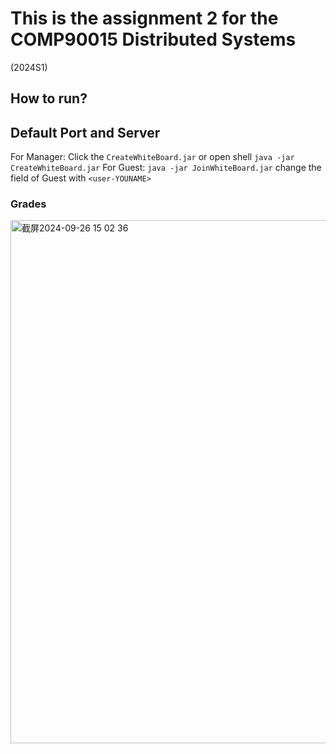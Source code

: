 # This is the assignment 2 for the COMP90015 Distributed Systems
(2024S1)
## How to run?

## Default Port and Server
For Manager: Click the `CreateWhiteBoard.jar` or open shell `java -jar CreateWhiteBoard.jar`
For Guest: `java -jar JoinWhiteBoard.jar` change the field of Guest with `<user-YOUNAME>`

### Grades
<img width="837" alt="截屏2024-09-26 15 02 36" src="https://github.com/user-attachments/assets/2eb05318-664e-419b-a5e7-8712e9ab9405">
